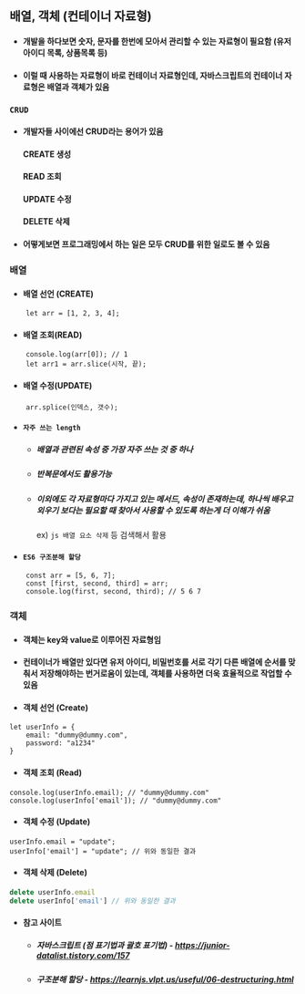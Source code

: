 ## 배열, 객체 (컨테이너 자료형)
- #### 개발을 하다보면 숫자, 문자를 한번에 모아서 관리할 수 있는 자료형이 필요함 (유저 아이디 목록, 상품목록 등)
- #### 이럴 때 사용하는 자료형이 바로 컨테이너 자료형인데, 자바스크립트의 컨테이너 자료형은 배열과 객체가 있음

### `CRUD`
- #### 개발자들 사이에선 CRUD라는 용어가 있음
   #### CREATE 생성
   #### READ 조회
   #### UPDATE 수정
   #### DELETE 삭제
- #### 어떻게보면 프로그래밍에서 하는 일은 모두 CRUD를 위한 일로도 볼 수 있음

### 배열
- #### 배열 선언 (CREATE)
``` JS
	let arr = [1, 2, 3, 4];
```
- #### 배열 조회(READ)
```JS
	console.log(arr[0]); // 1
	let arr1 = arr.slice(시작, 끝);
```
- #### 배열 수정(UPDATE)
```JS
	arr.splice(인덱스, 갯수);
```

- #### `자주 쓰는 length`
	- ##### 배열과 관련된 속성 중 가장 자주 쓰는 것 중 하나
	- ##### 반복문에서도 활용가능
	- ##### 이외에도 각 자료형마다 가지고 있는 메서드, 속성이 존재하는데, 하나씩 배우고 외우기 보다는 필요할 때 찾아서 사용할 수 있도록 하는게 더 이해가 쉬움
	   ex) `js 배열 요소 삭제` 등 검색해서 활용

- #### `ES6 구조분해 할당`
```JS
	const arr = [5, 6, 7];
	const [first, second, third] = arr;
	console.log(first, second, third); // 5 6 7
```

### 객체
- #### 객체는 key와 value로 이루어진 자료형임
- #### 컨테이너가 배열만 있다면 유저 아이디, 비밀번호를 서로 각기 다른 배열에 순서를 맞춰서 저장해야하는 번거로움이 있는데, 객체를 사용하면 더욱 효율적으로 작업할 수 있음

- #### 객체 선언 (Create)
```JS
let userInfo = {
	email: "dummy@dummy.com",
	password: "a1234"
}
```
- #### 객체 조회 (Read)
```JS
console.log(userInfo.email); // "dummy@dummy.com"
console.log(userInfo['email']); // "dummy@dummy.com"
```
- #### 객체 수정 (Update)
```JS
userInfo.email = "update";
userInfo['email'] = "update"; // 위와 동일한 결과
```
- #### 객체 삭제 (Delete)
```jsx
delete userInfo.email
delete userInfo['email'] // 위와 동일한 결과
```

- #### 참고 사이트
	- ##### 자바스크립트 (점 표기법과 괄호 표기법) - https://junior-datalist.tistory.com/157
	- ##### 구조분해 할당 - https://learnjs.vlpt.us/useful/06-destructuring.html 

